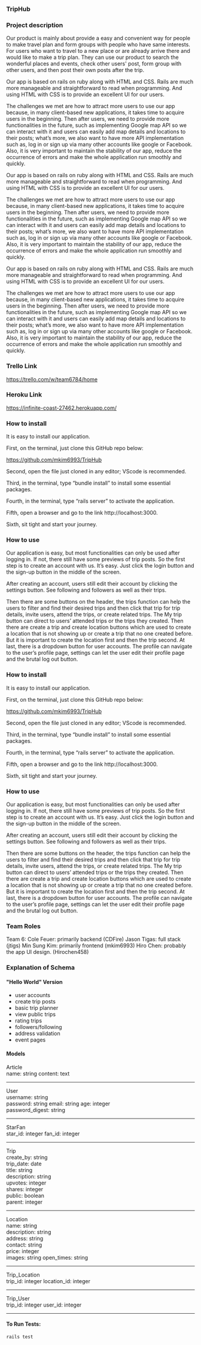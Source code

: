### TripHub

### Project description

Our product is mainly about provide a easy and convenient way for people to make travel plan and form groups with people who have same interests. For users who want to travel to a new place or are already arrive there and would like to make a trip plan. They can use our product to search the wonderful places and events, check other users' post, form group with other users, and then post their own posts after the trip.

Our app is based on rails on ruby along with HTML and CSS. Rails are much more manageable and straightforward to read when programming. And using HTML with CSS is to provide an excellent UI for our users.

The challenges we met are how to attract more users to use our app because, in many client-based new applications, it takes time to acquire users in the beginning. Then after users, we need to provide more functionalities in the future, such as implementing Google map API so we can interact with it and users can easily add map details and locations to their posts; what’s more, we also want to have more API implementation such as, log in or sign up via many other accounts like google or Facebook. Also, it is very important to maintain the stability of our app, reduce the occurrence of errors and make the whole application run smoothly and quickly.

Our app is based on rails on ruby along with HTML and CSS. Rails are much more manageable and straightforward to read when programming. And using HTML with CSS is to provide an excellent UI for our users.

The challenges we met are how to attract more users to use our app because, in many client-based new applications, it takes time to acquire users in the beginning. Then after users, we need to provide more functionalities in the future, such as implementing Google map API so we can interact with it and users can easily add map details and locations to their posts; what’s more, we also want to have more API implementation such as, log in or sign up via many other accounts like google or Facebook. Also, it is very important to maintain the stability of our app, reduce the occurrence of errors and make the whole application run smoothly and quickly.

Our app is based on rails on ruby along with HTML and CSS. Rails are much more manageable and straightforward to read when programming. And using HTML with CSS is to provide an excellent UI for our users.

The challenges we met are how to attract more users to use our app because, in many client-based new applications, it takes time to acquire users in the beginning. Then after users, we need to provide more functionalities in the future, such as implementing Google map API so we can interact with it and users can easily add map details and locations to their posts; what’s more, we also want to have more API implementation such as, log in or sign up via many other accounts like google or Facebook. Also, it is very important to maintain the stability of our app, reduce the occurrence of errors and make the whole application run smoothly and quickly.

### Trello Link

https://trello.com/w/team6784/home

### Heroku Link

https://infinite-coast-27462.herokuapp.com/

### How to install

It is easy to install our application.

First, on the terminal, just clone this GitHub repo below:

https://github.com/mkim6993/TripHub

Second, open the file just cloned in any editor; VScode is recommended.

Third, in the terminal, type “bundle install” to install some essential packages.

Fourth, in the terminal, type “rails server” to activate the application.

Fifth, open a browser and go to the link http://localhost:3000.

Sixth, sit tight and start your journey.

### How to use

Our application is easy, but most functionalities can only be used after logging in. If not, there still have some previews of trip posts. So the first step is to create an account with us. It’s easy. Just click the login button and the sign-up button in the middle of the screen.

After creating an account, users still edit their account by clicking the settings button. See following and followers as well as their trips.

Then there are some buttons on the header, the trips function can help the users to filter and find their desired trips and then click that trip for trip details, invite users, attend the trips, or create related trips. The My trip button can direct to users’ attended trips or the trips they created. Then there are create a trip and create location buttons which are used to create a location that is not showing up or create a trip that no one created before. But it is important to create the location first and then the trip second. At last, there is a dropdown button for user accounts. The profile can navigate to the user’s profile page, settings can let the user edit their profile page and the brutal log out button.

### How to install

It is easy to install our application.

First, on the terminal, just clone this GitHub repo below:

https://github.com/mkim6993/TripHub

Second, open the file just cloned in any editor; VScode is recommended.

Third, in the terminal, type “bundle install” to install some essential packages.

Fourth, in the terminal, type “rails server” to activate the application.

Fifth, open a browser and go to the link http://localhost:3000.

Sixth, sit tight and start your journey.

### How to use

Our application is easy, but most functionalities can only be used after logging in. If not, there still have some previews of trip posts. So the first step is to create an account with us. It’s easy. Just click the login button and the sign-up button in the middle of the screen.

After creating an account, users still edit their account by clicking the settings button. See following and followers as well as their trips.

Then there are some buttons on the header, the trips function can help the users to filter and find their desired trips and then click that trip for trip details, invite users, attend the trips, or create related trips. The My trip button can direct to users’ attended trips or the trips they created. Then there are create a trip and create location buttons which are used to create a location that is not showing up or create a trip that no one created before. But it is important to create the location first and then the trip second. At last, there is a dropdown button for user accounts. The profile can navigate to the user’s profile page, settings can let the user edit their profile page and the brutal log out button.

### Team Roles

Team 6:
Cole Feuer: primarily backend (CDFire)
Jason Tigas: full stack (jtigs)
Min Sung Kim: primarily frontend (mkim6993)
Hiro Chen: probably the app UI design. (Hirochen458)

### Explanation of Schema

#### "Hello World" Version

-   user accounts
-   create trip posts
-   basic trip planner
-   view public trips
-   rating trips
-   followers/following
-   address validation
-   event pages

#### Models

Article  
name: string
content: text

---

User  
username: string  
password: string
email: string
age: integer  
password_digest: string

---

StarFan  
star_id: integer
fan_id: integer

---

Trip  
create_by: string  
trip_date: date  
title: string  
description: string  
upvotes: integer  
shares: integer  
public: boolean  
parent: integer

---

Location  
name: string  
description: string  
address: string  
contact: string  
price: integer  
images: string
open_times: string

---

Trip_Location  
trip_id: integer
location_id: integer

---

Trip_User  
trip_id: integer
user_id: integer

---

#### To Run Tests:

`rails test`
